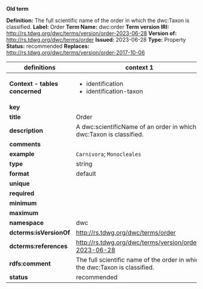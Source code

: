 **Old term**

**Definition:** The full scientific name of the order in which the dwc:Taxon is classified.
**Label:** Order
**Term Name:** dwc:order
**Term version IRI:** http://rs.tdwg.org/dwc/terms/version/order-2023-06-28
**Version of:** http://rs.tdwg.org/dwc/terms/order
**Issued:** 2023-06-28
**Type:** Property
**Status:** recommended
**Replaces:** http://rs.tdwg.org/dwc/terms/version/order-2017-10-06


| definitions | context 1 |
|-|-|
| **Context - tables concerned** | <ul><li>identification</li><li>identification-taxon</li></ul> |
| **key** |  |
| **title** | Order |
| **description** | A dwc:scientificName of an order in which a dwc:Taxon is classified. |
| **comments** |  |
| **example** | `Carnivora`; `Monocleales` |
| **type** | string |
| **format** | default |
| **unique** |  |
| **required** |  |
| **minimum** |  |
| **maximum** |  |
| **namespace** | dwc |
| **dcterms:isVersionOf** | http://rs.tdwg.org/dwc/terms/order |
| **dcterms:references** | http://rs.tdwg.org/dwc/terms/version/order-2023-06-28 |
| **rdfs:comment** | The full scientific name of the order in which the dwc:Taxon is classified. |
| **status** | recommended |
